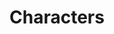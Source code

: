 ---
title: "Characters"
draft: false
slug: "characters"
weight: "4"
thumbnail: "thumbnail_characters.jpg"
mainpage: true
related: true

block_project: {
	description: "(description coming soon)",
	work: [ 
		{class: "gallery-col-12", path: "illustration_characters-01.png"},
		{class: "gallery-col-12 w-md-75", path: "illustration_characters-02.png"},
		{class: "gallery-col-4", path: "illustration_characters-03.jpg"},
		{class: "gallery-col-4", path: "illustration_characters-04.jpg"},
		{class: "gallery-col-4", path: "illustration_characters-05.jpg"},
		{class: "gallery-col-6 pr-md-4", path: "illustration_characters-06.jpg"},
		{class: "gallery-col-6 pl-md-4", path: "illustration_characters-07.jpg"},
		{class: "gallery-col-12 w-md-50 text-center", path: "illustration_characters-08.png"},
		{class: "gallery-col-12 w-md-75 text-center", path: "illustration_characters-09.png"},
	]
}

---